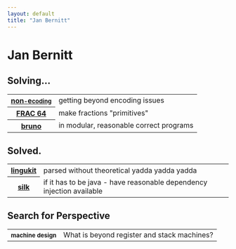 ```yaml
---
layout: default
title: "Jan Bernitt"
---
```


# Jan Bernitt

## Solving...
<table class="work">
<tr class="none">
	<th><a href="http://non-encoding.github.io/">non<small>-</small>e<small>coding</small></a></th>
	<td onclick="window.open('http://non-encoding.github.io/', '_self')">
		getting beyond encoding issues</td>
</tr>
<tr class="frac64">
	<th><a href="http://frac64.github.io/">FRAC&nbsp;64</a></th>
	<td onclick="window.open('http://frac64.github.io/', '_self')">make fractions "primitives"</td>
</tr>
<tr class="bruno">
	<th><a href="http://www.bruno-lang.com/">bruno</a></th>
	<td onclick="window.open('http://www.bruno-lang.com/', '_self')">in modular, reasonable correct programs</td>
</tr>
</table>

## Solved.
<table class="work">
<tr class="lingukit">
	<th><a href="https://github.com/bruno-lang/lingukit">lingukit</a></th>
	<td onclick="window.open('https://github.com/bruno-lang/lingukit', '_self')">parsed without theoretical yadda yadda yadda</td>
</tr>
<tr class="silk">
	<th><a href="http://www.silkdi.com/">silk</a></th>
	<td onclick="window.open('http://www.silkdi.com/', '_self')">if it has to be java - have reasonable dependency injection available</td>
</tr>
</table>

## Search for Perspective
<table class="work">
<tr class="bruno">
	<th><small>machine design</small></th>
	<td>What is beyond register and stack machines?</td>
</tr>
</table>
